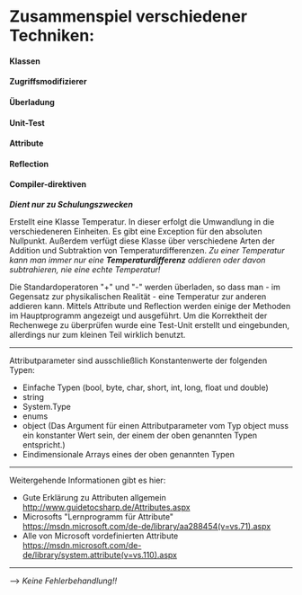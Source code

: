 # Zusammenspiel verschiedener Techniken:
#### Klassen
#### Zugriffsmodifizierer
#### Überladung
#### Unit-Test
#### Attribute
#### Reflection
#### Compiler-direktiven

***Dient nur zu Schulungszwecken***

Erstellt eine Klasse Temperatur. In dieser erfolgt die Umwandlung in die verschiedeneren Einheiten. Es gibt eine Exception für den absoluten Nullpunkt. Außerdem verfügt diese Klasse über verschiedene Arten der Addition und Subtraktion von Temperaturdifferenzen. _Zu einer Temperatur kann man immer nur eine **Temperaturdifferenz** addieren oder davon subtrahieren, nie eine echte Temperatur!_<p>
Die Standardoperatoren "+" und "-" werden überladen, so dass man - im Gegensatz zur physikalischen Realität - eine Temperatur zur anderen addieren kann.
Mittels Attribute und Reflection werden einige der Methoden im Hauptprogramm angezeigt und ausgeführt.
Um die Korrektheit der Rechenwege zu überprüfen wurde eine Test-Unit erstellt und eingebunden, allerdings nur zum kleinen Teil wirklich benutzt.<p>
***
Attributparameter sind ausschließlich Konstantenwerte der folgenden Typen:
  + Einfache Typen (bool, byte, char, short, int, long, float und double)
  + string
  + System.Type
  + enums
  + object (Das Argument für einen Attributparameter vom Typ object muss ein konstanter Wert sein, der einem der oben   genannten Typen entspricht.)
  + Eindimensionale Arrays eines der oben genannten Typen<p>
  
***

Weitergehende Informationen gibt es hier:
  - Gute Erklärung zu Attributen allgemein
  http://www.guidetocsharp.de/Attributes.aspx
  - Microsofts "Lernprogramm für Attribute"
  https://msdn.microsoft.com/de-de/library/aa288454(v=vs.71).aspx
  - Alle von Microsoft vordefinierten Attribute
  https://msdn.microsoft.com/de-de/library/system.attribute(v=vs.110).aspx

***
--> _Keine Fehlerbehandlung!!_
